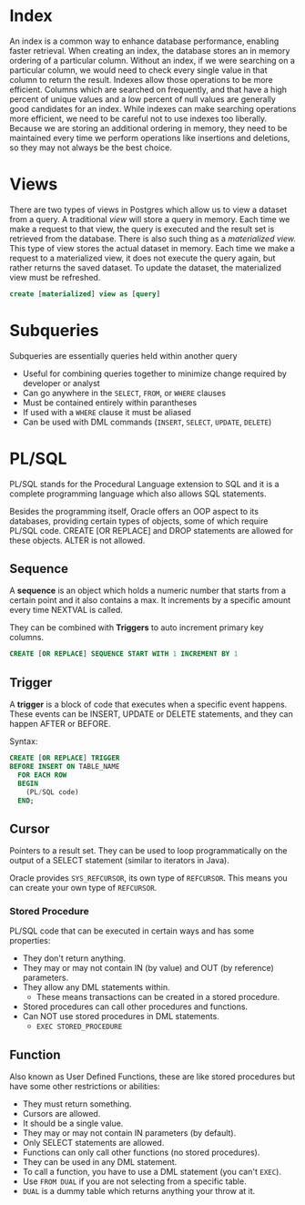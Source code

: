 # Index 

An index is a common way to enhance database performance, enabling faster retrieval. When creating an index, the database stores an in memory ordering of a particular column. Without an index, if we were searching on a particular column, we would need to check every single value in that column to return the result. Indexes allow those operations to be more efficient. Columns which are searched on frequently, and that have a high percent of unique values and a low percent of null values are generally good candidates for an index. While indexes can make searching operations more efficient, we need to be careful not to use indexes too liberally. Because we are storing an additional ordering in memory, they need to be maintained every time we perform operations like insertions and deletions, so they may not always be the best choice.

# Views

There are two types of views in Postgres which allow us to view a dataset from a query. A traditional *view* will store a query in memory. Each time we make a request to that view, the query is executed and the result set is retrieved from the database.  There is also such thing as a *materialized view.* This type of view stores the actual dataset in memory. Each time we make a request to a materialized view, it does not execute the query again, but rather returns the saved dataset. To update the dataset, the materialized view must be refreshed.

```sql
create [materialized] view as [query]
```

# Subqueries

Subqueries are essentially queries held within another query
* Useful for combining queries together to minimize change required by developer or analyst
* Can go anywhere in the `SELECT`, `FROM`, or `WHERE` clauses
* Must be contained entirely within parantheses
* If used with a `WHERE` clause it must be aliased
* Can be used with DML commands (`INSERT`, `SELECT`, `UPDATE`, `DELETE`)

# PL/SQL

PL/SQL stands for the Procedural Language extension to SQL and it is a complete programming language which also allows SQL statements.

Besides the programming itself, Oracle offers an OOP aspect to its databases, providing certain types of objects, some of which require PL/SQL code. CREATE [OR REPLACE] and DROP statements are allowed for these objects. ALTER is not allowed.

## Sequence

A **sequence** is an object which holds a numeric number that starts from a certain point and it also contains a max. It increments by a specific amount every time NEXTVAL is called.

They can be combined with **Triggers** to auto increment primary key columns.

```sql
CREATE [OR REPLACE] SEQUENCE START WITH 1 INCREMENT BY 1
```

## Trigger

A **trigger** is a block of code that executes when a specific event happens. These events can be INSERT, UPDATE or DELETE statements, and they can happen AFTER or BEFORE.

Syntax:

```sql
CREATE [OR REPLACE] TRIGGER 
BEFORE INSERT ON TABLE_NAME
  FOR EACH ROW
  BEGIN
    (PL/SQL code)
  END;
```

## Cursor

Pointers to a result set. They can be used to loop programmatically on the output of a SELECT statement (similar to iterators in Java).

Oracle provides `SYS_REFCURSOR`, its own type of `REFCURSOR`. This means you can create your own type of `REFCURSOR`. 

### Stored Procedure

PL/SQL code that can be executed in certain ways and has some properties:

* They don't return anything.
* They may or may not contain IN (by value) and OUT (by reference) parameters.
* They allow any DML statements within.
  * These means transactions can be created in a stored procedure.
* Stored procedures can call other procedures and functions.
* Can NOT use stored procedures in DML statements.
  * `EXEC STORED_PROCEDURE`

## Function

Also known as User Defined Functions, these are like stored procedures but have some other restrictions or abilities:

* They must return something.
* Cursors are allowed.
* It should be a single value.
* They may or may not contain IN parameters (by default).
* Only SELECT statements are allowed.
* Functions can only call other functions (no stored procedures).
* They can be used in any DML statement.
* To call a function, you have to use a DML statement (you can't `EXEC`).
* Use `FROM DUAL` if you are not selecting from a specific table.
* `DUAL` is a dummy table which returns anything your throw at it.
